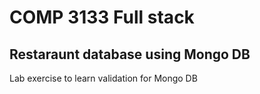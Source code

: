 ﻿# COMP 3133 Full stack
 ## Restaraunt database using Mongo DB
 Lab exercise to learn validation for Mongo DB 

